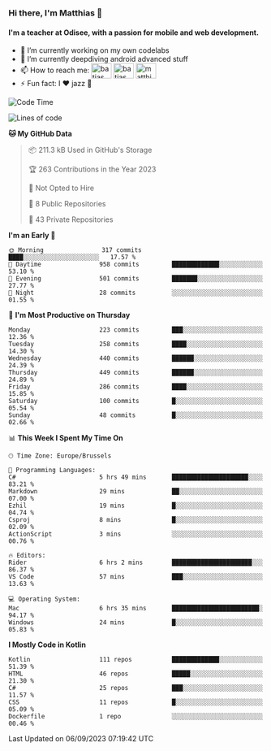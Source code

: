 ### Hi there, I'm Matthias 👋

#### I'm a teacher at Odisee, with a passion for mobile and web development.

- 🔭 I’m currently working on my own codelabs
- 🌱 I’m currently deepdiving android advanced stuff
- 📫 How to reach me: <a href="https://dev.to/batjas" target="_blank"><img align="center" src="https://raw.githubusercontent.com/rahuldkjain/github-profile-readme-generator/master/src/images/icons/Social/devto.svg" alt="batjas" height="30" width="40" /></a>
<a href="https://twitter.com/batjas" target="_blank"><img align="center" src="https://raw.githubusercontent.com/rahuldkjain/github-profile-readme-generator/master/src/images/icons/Social/twitter.svg" alt="batjas" height="30" width="40" /></a>
<a href="https://linkedin.com/in/matthiasdruwé" target="_blank"><img align="center" src="https://raw.githubusercontent.com/rahuldkjain/github-profile-readme-generator/master/src/images/icons/Social/linked-in-alt.svg" alt="matthiasdruwé" height="30" width="40" /></a>
- ⚡ Fun fact: I ❤ jazz 🎷


<!--START_SECTION:waka-->
![Code Time](http://img.shields.io/badge/Code%20Time-839%20hrs%2044%20mins-blue)

![Lines of code](https://img.shields.io/badge/From%20Hello%20World%20I%27ve%20Written-2.3%20million%20lines%20of%20code-blue)

**🐱 My GitHub Data** 

> 📦 211.3 kB Used in GitHub's Storage 
 > 
> 🏆 263 Contributions in the Year 2023
 > 
> 🚫 Not Opted to Hire
 > 
> 📜 8 Public Repositories 
 > 
> 🔑 43 Private Repositories 
 > 
**I'm an Early 🐤** 

```text
🌞 Morning                317 commits         ████░░░░░░░░░░░░░░░░░░░░░   17.57 % 
🌆 Daytime                958 commits         █████████████░░░░░░░░░░░░   53.10 % 
🌃 Evening                501 commits         ███████░░░░░░░░░░░░░░░░░░   27.77 % 
🌙 Night                  28 commits          ░░░░░░░░░░░░░░░░░░░░░░░░░   01.55 % 
```
📅 **I'm Most Productive on Thursday** 

```text
Monday                   223 commits         ███░░░░░░░░░░░░░░░░░░░░░░   12.36 % 
Tuesday                  258 commits         ████░░░░░░░░░░░░░░░░░░░░░   14.30 % 
Wednesday                440 commits         ██████░░░░░░░░░░░░░░░░░░░   24.39 % 
Thursday                 449 commits         ██████░░░░░░░░░░░░░░░░░░░   24.89 % 
Friday                   286 commits         ████░░░░░░░░░░░░░░░░░░░░░   15.85 % 
Saturday                 100 commits         █░░░░░░░░░░░░░░░░░░░░░░░░   05.54 % 
Sunday                   48 commits          █░░░░░░░░░░░░░░░░░░░░░░░░   02.66 % 
```


📊 **This Week I Spent My Time On** 

```text
🕑︎ Time Zone: Europe/Brussels

💬 Programming Languages: 
C#                       5 hrs 49 mins       █████████████████████░░░░   83.21 % 
Markdown                 29 mins             ██░░░░░░░░░░░░░░░░░░░░░░░   07.00 % 
Ezhil                    19 mins             █░░░░░░░░░░░░░░░░░░░░░░░░   04.74 % 
Csproj                   8 mins              █░░░░░░░░░░░░░░░░░░░░░░░░   02.09 % 
ActionScript             3 mins              ░░░░░░░░░░░░░░░░░░░░░░░░░   00.76 % 

🔥 Editors: 
Rider                    6 hrs 2 mins        ██████████████████████░░░   86.37 % 
VS Code                  57 mins             ███░░░░░░░░░░░░░░░░░░░░░░   13.63 % 

💻 Operating System: 
Mac                      6 hrs 35 mins       ████████████████████████░   94.17 % 
Windows                  24 mins             █░░░░░░░░░░░░░░░░░░░░░░░░   05.83 % 
```

**I Mostly Code in Kotlin** 

```text
Kotlin                   111 repos           █████████████░░░░░░░░░░░░   51.39 % 
HTML                     46 repos            █████░░░░░░░░░░░░░░░░░░░░   21.30 % 
C#                       25 repos            ███░░░░░░░░░░░░░░░░░░░░░░   11.57 % 
CSS                      11 repos            █░░░░░░░░░░░░░░░░░░░░░░░░   05.09 % 
Dockerfile               1 repo              ░░░░░░░░░░░░░░░░░░░░░░░░░   00.46 % 
```




 Last Updated on 06/09/2023 07:19:42 UTC
<!--END_SECTION:waka-->
